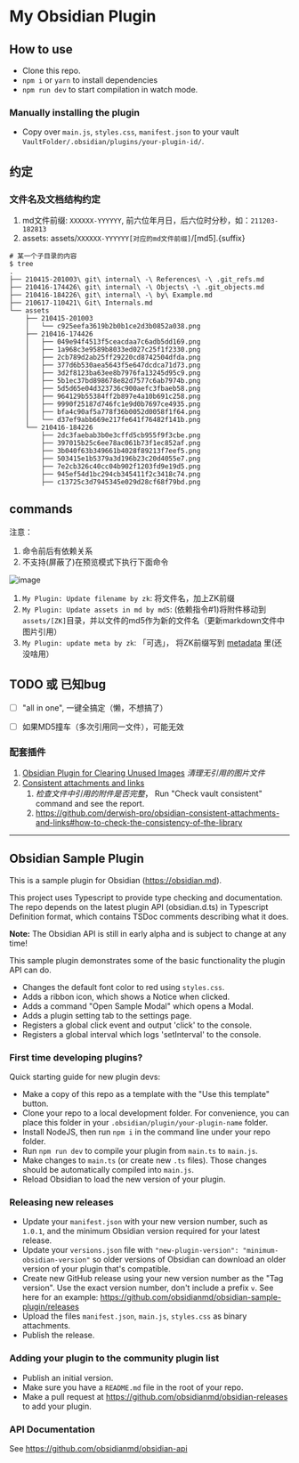 # My Obsidian Plugin

## How to use

- Clone this repo.
- `npm i` or `yarn` to install dependencies
- `npm run dev` to start compilation in watch mode.

### Manually installing the plugin

- Copy over `main.js`, `styles.css`, `manifest.json` to your vault `VaultFolder/.obsidian/plugins/your-plugin-id/`.

## 约定

### 文件名及文档结构约定

1. md文件前缀: `XXXXXX-YYYYYY`, 前六位年月日，后六位时分秒，如：`211203-182813`
2. assets: assets/`XXXXXX-YYYYYY[对应的md文件前缀]`/[md5].{suffix}

```shell
# 某一个子目录的内容
$ tree
.
├── 210415-201003\ git\ internal\ -\ References\ -\ .git_refs.md
├── 210416-174426\ git\ internal\ -\ Objects\ -\ .git_objects.md
├── 210416-184226\ git\ internal\ -\ by\ Example.md
├── 210617-110421\ Git\ Internals.md
└── assets
    ├── 210415-201003
    │   └── c925eefa3619b2b0b1ce2d3b0852a038.png
    ├── 210416-174426
    │   ├── 049e94f4513f5ceacdaa7c6adb5dd169.png
    │   ├── 1a968c3e9589b8033ed027c25f1f2330.png
    │   ├── 2cb789d2ab25ff29220cd8742504dfda.png
    │   ├── 377d6b530aea5643f5e647dcdca71d73.png
    │   ├── 3d2f8123ba63ee8b7976fa13245d95c9.png
    │   ├── 5b1ec37bd898678e82d7577c6ab7974b.png
    │   ├── 5d5d65e04d323736c900aefc3fbaeb58.png
    │   ├── 964129b55384ff2b897e4a10b691c258.png
    │   ├── 9990f25187d746fc1e9d0b7697ce4935.png
    │   ├── bfa4c90af5a778f36b0052d0058f1f64.png
    │   └── d37ef9abb669e217fe641f76482f141b.png
    └── 210416-184226
        ├── 2dc3faebab3b0e3cffd5cb955f9f3cbe.png
        ├── 397015b25c6ee78ac061b73f1ec852af.png
        ├── 3b040f63b349661b4028f89213f7eef5.png
        ├── 503415e1b5379a3d196b23c20d4055e7.png
        ├── 7e2cb326c40cc04b902f1203fd9e19d5.png
        ├── 945ef54d1bc294cb345411f2c3418c74.png
        ├── c13725c3d7945345e029d28cf68f79bd.png
```

## commands

注意：

1. 命令前后有依赖关系
2. 不支持(屏蔽了)在预览模式下执行下面命令

![image](https://user-images.githubusercontent.com/56830/144592788-1a65a5be-1cb9-4918-8cbb-91b8f89418af.png)

1. `My Plugin: Update filename by zk`: 将文件名，加上ZK前缀
2. `My Plugin: Update assets in md by md5`: (依赖指令#1)将附件移动到`assets/[ZK]`目录，并以文件的md5作为新的文件名（更新markdown文件中图片引用）
3. `My Plugin: update meta by zk`: 「可选」， 将ZK前缀写到 [metadata](https://help.obsidian.md/Advanced+topics/YAML+front+matter) 里(还没啥用） 

## TODO 或 已知bug

- [ ] "all in one", 一键全搞定（懒，不想搞了）
- [ ] 如果MD5撞车（多次引用同一文件），可能无效


### 配套插件

1. [Obsidian Plugin for Clearing Unused Images](https://github.com/ozntel/oz-clear-unused-images-obsidian) *清理无引用的图片文件*
1. [Consistent attachments and links](https://github.com/derwish-pro/obsidian-consistent-attachments-and-links)
    1. *检查文件中引用的附件是否完整*， Run "Check vault consistent" command and see the report.
    2. https://github.com/derwish-pro/obsidian-consistent-attachments-and-links#how-to-check-the-consistency-of-the-library

---

## Obsidian Sample Plugin

This is a sample plugin for Obsidian (https://obsidian.md).

This project uses Typescript to provide type checking and documentation.
The repo depends on the latest plugin API (obsidian.d.ts) in Typescript Definition format, which contains TSDoc comments describing what it does.

**Note:** The Obsidian API is still in early alpha and is subject to change at any time!

This sample plugin demonstrates some of the basic functionality the plugin API can do.
- Changes the default font color to red using `styles.css`.
- Adds a ribbon icon, which shows a Notice when clicked.
- Adds a command "Open Sample Modal" which opens a Modal.
- Adds a plugin setting tab to the settings page.
- Registers a global click event and output 'click' to the console.
- Registers a global interval which logs 'setInterval' to the console.

### First time developing plugins?

Quick starting guide for new plugin devs:

- Make a copy of this repo as a template with the "Use this template" button.
- Clone your repo to a local development folder. For convenience, you can place this folder in your `.obsidian/plugin/your-plugin-name` folder.
- Install NodeJS, then run `npm i` in the command line under your repo folder.
- Run `npm run dev` to compile your plugin from `main.ts` to `main.js`.
- Make changes to `main.ts` (or create new `.ts` files). Those changes should be automatically compiled into `main.js`.
- Reload Obsidian to load the new version of your plugin.

### Releasing new releases

- Update your `manifest.json` with your new version number, such as `1.0.1`, and the minimum Obsidian version required for your latest release.
- Update your `versions.json` file with `"new-plugin-version": "minimum-obsidian-version"` so older versions of Obsidian can download an older version of your plugin that's compatible.
- Create new GitHub release using your new version number as the "Tag version". Use the exact version number, don't include a prefix `v`. See here for an example: https://github.com/obsidianmd/obsidian-sample-plugin/releases
- Upload the files `manifest.json`, `main.js`, `styles.css` as binary attachments.
- Publish the release.

### Adding your plugin to the community plugin list

- Publish an initial version.
- Make sure you have a `README.md` file in the root of your repo.
- Make a pull request at https://github.com/obsidianmd/obsidian-releases to add your plugin.

### API Documentation

See https://github.com/obsidianmd/obsidian-api

